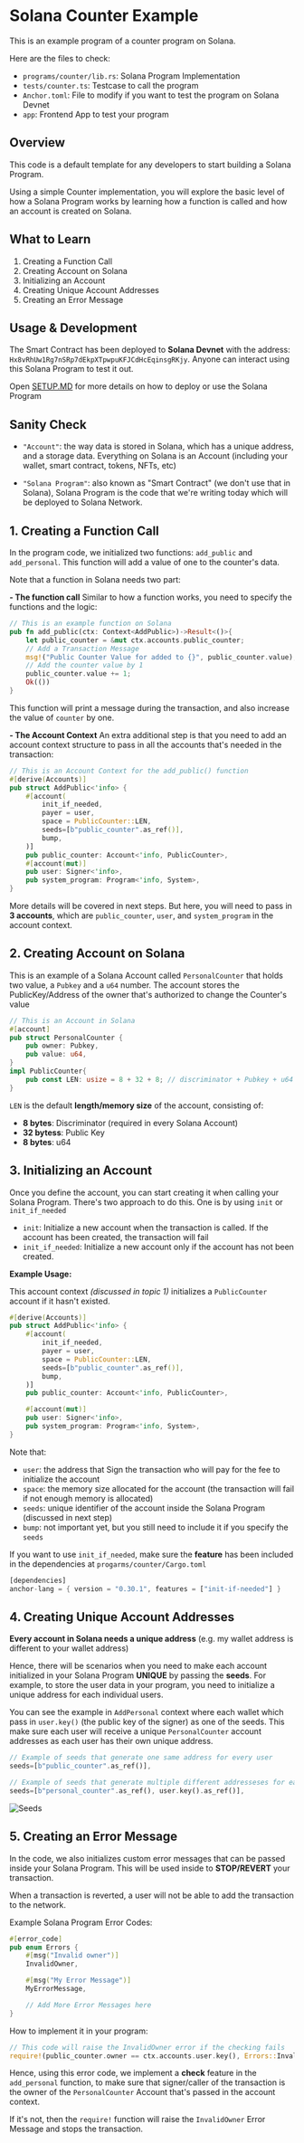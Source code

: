 # Solana Counter Example

This is an example program of a counter program on Solana.

Here are the files to check:
- `programs/counter/lib.rs`: Solana Program Implementation
- `tests/counter.ts`: Testcase to call the program
- `Anchor.toml`: File to modify if you want to test the program on Solana Devnet
- `app`: Frontend App to test your program

## Overview

This code is a default template for any developers to start building a Solana Program.

Using a simple Counter implementation, you will explore the basic level of how a Solana Program works by learning how a function is called and how an account is created on Solana.

## What to Learn

1. Creating a Function Call
2. Creating Account on Solana
3. Initializing an Account
4. Creating Unique Account Addresses
5. Creating an Error Message

## Usage & Development

The Smart Contract has been deployed to **Solana Devnet** with the address: `Hx8vRhUw1Rg7nSRp7dEkpXTpwpuKFJCdHcEqinsgRKjy`. Anyone can interact using this Solana Program to test it out.

Open [SETUP.MD](./SETUP.MD) for more details on how to deploy or use the Solana Program

## Sanity Check
- `"Account"`: the way data is stored in Solana, which has a unique address, and a storage data. Everything on Solana is an Account (including your wallet, smart contract, tokens, NFTs, etc)

- `"Solana Program"`: also known as "Smart Contract" (we don't use that in Solana), Solana Program is the code that we're writing today which will be deployed to Solana Network.


## 1. Creating a Function Call 
In the program code, we initialized two functions: `add_public` and `add_personal`. This function will add a value of one to the counter's data.

Note that a function in Solana needs two part:

**- The function call**
Similar to how a function works, you need to specify the functions and the logic:
```rust
// This is an example function on Solana
pub fn add_public(ctx: Context<AddPublic>)->Result<()>{
    let public_counter = &mut ctx.accounts.public_counter;
    // Add a Transaction Message
    msg!("Public Counter Value for added to {}", public_counter.value);
    // Add the counter value by 1
    public_counter.value += 1;
    Ok(())
}
```
This function will print a message during the transaction, and also increase the value of `counter` by one.


**- The Account Context**
An extra additional step is that you need to add an account context structure to pass in all the accounts that's needed in the transaction:
```rust
// This is an Account Context for the add_public() function
#[derive(Accounts)]
pub struct AddPublic<'info> {
    #[account(
        init_if_needed, 
        payer = user, 
        space = PublicCounter::LEN,
        seeds=[b"public_counter".as_ref()],
        bump,
    )]
    pub public_counter: Account<'info, PublicCounter>,
    #[account(mut)]
    pub user: Signer<'info>,
    pub system_program: Program<'info, System>,
}
```

More details will be covered in next steps. But here, you will need to pass in **3 accounts**, which are `public_counter`, `user`, and `system_program` in the account context.

## 2. Creating Account on Solana

This is an example of a Solana Account called `PersonalCounter` that holds two value, a `Pubkey` and a `u64` number. The account stores the PublicKey/Address of the owner that's authorized to change the Counter's value

```rust
// This is an Account in Solana
#[account]
pub struct PersonalCounter {
    pub owner: Pubkey,
    pub value: u64,
}
impl PublicCounter{
    pub const LEN: usize = 8 + 32 + 8; // discriminator + Pubkey + u64
}
```

`LEN` is the default **length/memory size** of the account, consisting of:
- **8 bytes**: Discriminator (required in every Solana Account)
- **32 bytess**: Public Key
- **8 bytes**: u64

## 3. Initializing an Account

Once you define the account, you can start creating it when calling your Solana Program. There's two approach to do this. One is by using `init` or `init_if_needed`

- `init`: Initialize a new account when the transaction is called. If the account has been created, the transaction will fail
- `init_if_needed`: Initialize a new account only if the account has not been created.

**Example Usage:**

This account context *(discussed in topic 1)* initializes a `PublicCounter` account if it hasn't existed.
```rust
#[derive(Accounts)]
pub struct AddPublic<'info> {
    #[account(
        init_if_needed, 
        payer = user, 
        space = PublicCounter::LEN,
        seeds=[b"public_counter".as_ref()],
        bump,
    )]
    pub public_counter: Account<'info, PublicCounter>,

    #[account(mut)]
    pub user: Signer<'info>,
    pub system_program: Program<'info, System>,
}
```
Note that:
- `user`: the address that Sign the transaction who will pay for the fee to initialize the account
- `space`: the memory size allocated for the account (the transaction will fail if not enough memory is allocated)
- `seeds`: unique identifier of the account inside the Solana Program (discussed in next step)
- `bump`: not important yet, but you still need to include it if you specify the `seeds`

If you want to use `init_if_needed`, make sure the **feature** has been included in the dependencies at `progarms/counter/Cargo.toml`
```rust
[dependencies]
anchor-lang = { version = "0.30.1", features = ["init-if-needed"] }
```

## 4. Creating Unique Account Addresses

**Every account in Solana needs a unique address** (e.g. my wallet address is different to your wallet address)

Hence, there will be scenarios when you need to make each account initialized in your Solana Program **UNIQUE** by passing the **seeds**. For example, to store the user data in your program, you need to initialize a unique address for each individual users.

You can see the example in `AddPersonal` context where each wallet which pass in `user.key()` (the public key of the signer) as one of the seeds. This make sure each user will receive a unique `PersonalCounter` account addresses as each user has their own unique address. 
```rust
// Example of seeds that generate one same address for every user
seeds=[b"public_counter".as_ref()],
```
```rust
// Example of seeds that generate multiple different addresseses for each user
seeds=[b"personal_counter".as_ref(), user.key().as_ref()],
```

![Seeds](assets/seeds.png)


## 5. Creating an Error Message
In the code, we also initializes custom error messages that can be passed inside your Solana Program. This will be used inside to **STOP/REVERT** your transaction.

When a transaction is reverted, a user will not be able to add the transaction to the network.

Example Solana Program Error Codes:
```rust
#[error_code]
pub enum Errors {
    #[msg("Invalid owner")]
    InvalidOwner,

    #[msg("My Error Message")]
    MyErrorMessage,

    // Add More Error Messages here
}
```

How to implement it in your program:

```rust
// This code will raise the InvalidOwner error if the checking fails
require!(public_counter.owner == ctx.accounts.user.key(), Errors::InvalidOwner);
```

Hence, using this error code, we implement a **check** feature in the `add_personal` function, to make sure that signer/caller of the transaction is the owner of the `PersonalCounter` Account that's passed in the account context. 

If it's not, then the `require!` function will raise the `InvalidOwner` Error Message and stops the transaction.